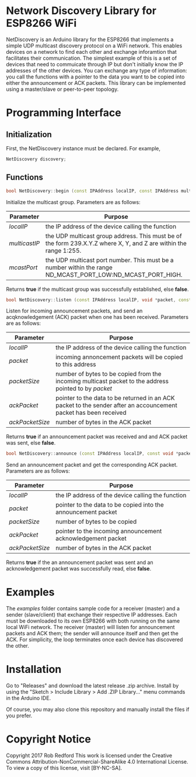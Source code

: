 # Network Discovery Library for ESP8266 WiFi
NetDiscovery is an Arduino library for the ESP8266 that implements a simple UDP multicast discovery protocol on a WiFi network.
This enables devices on a network to find each other and exchange inforamtion that facilitates their communication.
The simplest example of this is a set of devices that need to commuicate through IP but don't
initially know the IP addresses of the other devices.
You can exchange any type of information: you call the functions with a pointer to the data you want to be copied into either the announcement or ACK packets.
This library can be implemented using a master/slave or peer-to-peer topology.

# Programming Interface
## Initialization
First, the NetDiscovery instance must be declared. For example,
```C++
NetDiscovery discovery;
```
## Functions
```C++
bool NetDiscovery::begin (const IPAddress localIP, const IPAddress multicastIP, const int mcastPort);
```
Initialize the multicast group.
Parameters are as follows:

|Parameter|Purpose|
|---|---|
|_localIP_|the IP address of the device calling the function|
|_multicastIP_|the UDP multicast group address. This must be of the form 239.X.Y.Z where X, Y, and Z are within the range 1:255.|
|_mcastPort_|the UDP multicast port number. This must be a number within the range ND_MCAST_PORT_LOW:ND_MCAST_PORT_HIGH.| 

Returns __true__ if the multicast group was successfully established, else __false__.

```C++
bool NetDiscovery::listen (const IPAddress localIP, void *packet, const size_t packetSize, const void *ackPacket, const size_t ackPacketSize);
```

Listen for incoming announcement packets, and send an acqknowledgement (ACK) packet when one has been received.
Parameters are as follows:

|Parameter|Purpose|
|---|---|
|_localIP_|the IP address of the device calling the function|
|_packet_|incoming annoncement packets will be copied to this address|
|_packetSize_|number of bytes to be copied from the incoming multicast packet to the address pointed to by _packet_|
|_ackPacket_|pointer to the data to be returned in an ACK packet to the sender after an accouncement packet has been received|
|_ackPacketSize_|number of bytes in the ACK packet|

Returns __true__ if an announcement packet was received and and ACK packet was sent, else __false__.

```C++
bool NetDiscovery::announce (const IPAddress localIP, const void *packet, const size_t packetSize, void *ackPacket, const size_t ackPacketSize);
```

Send an announcement packet and get the corresponding ACK packet.
Parameters are as follows:

|Parameter|Purpose|
|---|---|
|_localIP_|the IP address of the device calling the function|
|_packet_|pointer to the data to be copied into the announcement packet|
|_packetSize_|number of bytes to be copied|
|_ackPacket_|pointer to the incoming announcement acknowledgement packet|
|_ackPacketSize_|number of bytes in the ACK packet|

Returns __true__ if the an announcement packet was sent and an acknowledgement packet was successfully read, else __false__.

# Examples
The _examples_ folder contains sample code for a receiver (master) and a sender (slave/client) that exchange their respective IP addresses.
Each must be downloaded to its own ESP8266 with both running on the same local WiFi network.
The receiver (master) will listen for announcement packets and ACK them;
the sender will announce itself and then get the ACK.
For simplicity, the loop terminates once each device has discovered the other.

# Installation

Go to "Releases" and download the latest release .zip archive.
Install by using the "Sketch > Include Library > Add .ZIP Library..." menu commands in the Arduino IDE.

Of course, you may also clone this repository and manually install the files if you prefer.

# Copyright Notice

Copyright 2017 Rob Redford
This work is licensed under the Creative Commons Attribution-NonCommercial-ShareAlike 4.0 International License.
To view a copy of this license, visit [BY-NC-SA].